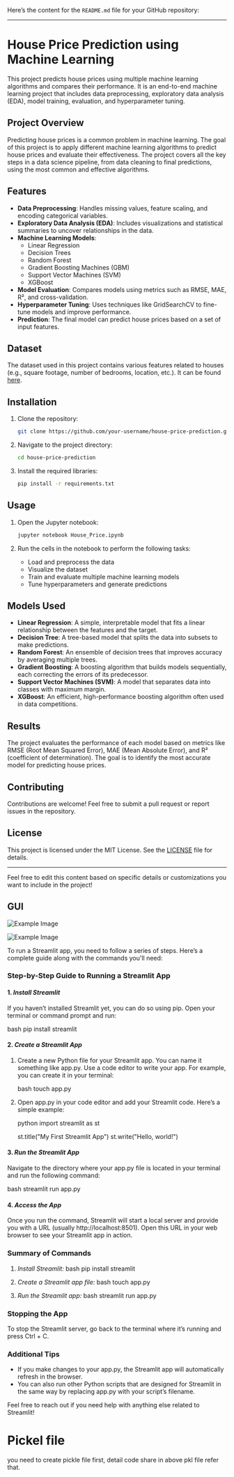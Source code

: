 Here’s the content for the `README.md` file for your GitHub repository:

---

# House Price Prediction using Machine Learning

This project predicts house prices using multiple machine learning algorithms and compares their performance. It is an end-to-end machine learning project that includes data preprocessing, exploratory data analysis (EDA), model training, evaluation, and hyperparameter tuning.

## Project Overview

Predicting house prices is a common problem in machine learning. The goal of this project is to apply different machine learning algorithms to predict house prices and evaluate their effectiveness. The project covers all the key steps in a data science pipeline, from data cleaning to final predictions, using the most common and effective algorithms.

## Features

- **Data Preprocessing**: Handles missing values, feature scaling, and encoding categorical variables.
- **Exploratory Data Analysis (EDA)**: Includes visualizations and statistical summaries to uncover relationships in the data.
- **Machine Learning Models**:
  - Linear Regression
  - Decision Trees
  - Random Forest
  - Gradient Boosting Machines (GBM)
  - Support Vector Machines (SVM)
  - XGBoost
- **Model Evaluation**: Compares models using metrics such as RMSE, MAE, R², and cross-validation.
- **Hyperparameter Tuning**: Uses techniques like GridSearchCV to fine-tune models and improve performance.
- **Prediction**: The final model can predict house prices based on a set of input features.

## Dataset

The dataset used in this project contains various features related to houses (e.g., square footage, number of bedrooms, location, etc.). It can be found [here](insert_link_to_dataset).

## Installation

1. Clone the repository:
   ```bash
   git clone https://github.com/your-username/house-price-prediction.git
   ```
   
2. Navigate to the project directory:
   ```bash
   cd house-price-prediction
   ```

3. Install the required libraries:
   ```bash
   pip install -r requirements.txt
   ```

## Usage

1. Open the Jupyter notebook:
   ```bash
   jupyter notebook House_Price.ipynb
   ```

2. Run the cells in the notebook to perform the following tasks:
   - Load and preprocess the data
   - Visualize the dataset
   - Train and evaluate multiple machine learning models
   - Tune hyperparameters and generate predictions

## Models Used

- **Linear Regression**: A simple, interpretable model that fits a linear relationship between the features and the target.
- **Decision Tree**: A tree-based model that splits the data into subsets to make predictions.
- **Random Forest**: An ensemble of decision trees that improves accuracy by averaging multiple trees.
- **Gradient Boosting**: A boosting algorithm that builds models sequentially, each correcting the errors of its predecessor.
- **Support Vector Machines (SVM)**: A model that separates data into classes with maximum margin.
- **XGBoost**: An efficient, high-performance boosting algorithm often used in data competitions.

## Results

The project evaluates the performance of each model based on metrics like RMSE (Root Mean Squared Error), MAE (Mean Absolute Error), and R² (coefficient of determination). The goal is to identify the most accurate model for predicting house prices.

## Contributing

Contributions are welcome! Feel free to submit a pull request or report issues in the repository.

## License

This project is licensed under the MIT License. See the [LICENSE](LICENSE) file for details.

---

Feel free to edit this content based on specific details or customizations you want to include in the project!










## GUI
![Example Image](https://github.com/pooja146196/House_Price_prediction/blob/main/House_price_gui2.png?raw=true)

![Example Image](https://github.com/pooja146196/House_Price_prediction/blob/main/House_price_gui1.png?raw=true)





To run a Streamlit app, you need to follow a series of steps. Here’s a complete guide along with the commands you'll need:

### Step-by-Step Guide to Running a Streamlit App

#### 1. *Install Streamlit*

If you haven’t installed Streamlit yet, you can do so using pip. Open your terminal or command prompt and run:

bash
pip install streamlit


#### 2. *Create a Streamlit App*

1. Create a new Python file for your Streamlit app. You can name it something like app.py. Use a code editor to write your app. For example, you can create it in your terminal:

   bash
   touch app.py
   

2. Open app.py in your code editor and add your Streamlit code. Here’s a simple example:

   python
   import streamlit as st

   st.title("My First Streamlit App")
   st.write("Hello, world!")
   

#### 3. *Run the Streamlit App*

Navigate to the directory where your app.py file is located in your terminal and run the following command:

bash
streamlit run app.py


#### 4. *Access the App*

Once you run the command, Streamlit will start a local server and provide you with a URL (usually http://localhost:8501). Open this URL in your web browser to see your Streamlit app in action.

### Summary of Commands

1. *Install Streamlit:*
   bash
   pip install streamlit
   

2. *Create a Streamlit app file:*
   bash
   touch app.py
   

3. *Run the Streamlit app:*
   bash
   streamlit run app.py
   

### Stopping the App

To stop the Streamlit server, go back to the terminal where it’s running and press Ctrl + C.

### Additional Tips

- If you make changes to your app.py, the Streamlit app will automatically refresh in the browser.
- You can also run other Python scripts that are designed for Streamlit in the same way by replacing app.py with your script’s filename.

Feel free to reach out if you need help with anything else related to Streamlit!




# Pickel file 
you need to create pickle file first, detail code share in above pkl file refer that.
